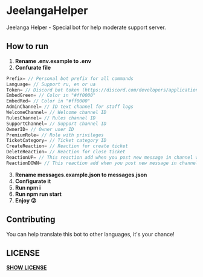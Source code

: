 # JeelangaHelper

Jeelanga Helper - Special bot for help moderate support server.

## How to run

1. **Rename .env.example to .env**
2. **Confurate file**

```js
Prefix= // Personal bot prefix for all commands
Language= // Support ru, en or ua
Token= // Discord bot token (https://discord.com/developers/applications)
EmbedGreen= // Color in "#ff0000"
EmbedRed= // Color in "#ff0000"
AdminChannel= // ID text channel for staff logs
WelcomeChannel= // Welcome channel ID
RulesChannel= // Rules channel ID
SupportChannel= // Support channel ID
OwnerID= // Owner user ID
PremiumRole= // Role with privileges
TicketCategory= // Ticket category ID
CreateReaction= // Reaction for create ticket
DeleteReaction= // Reaction for close ticket
ReactionUP= // This reaction add when you post new message in channel with "news" type.
ReactionDOWN= // This reaction add when you post new message in channel with "news" type.
```

3. **Rename messages.example.json to messages.json**
4. **Configurate it**
5. **Run npm i**
6. **Run npm run start**
7. **Enjoy 😜**

## Contributing

You can help translate this bot to other languages, it's your chance!

## LICENSE

[**SHOW LICENSE**](LICENSE)
